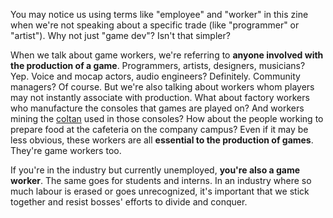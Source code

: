 You may notice us using terms like "employee" and "worker" in this zine when
we're not speaking about a specific trade (like "programmer" or "artist"). Why
not just "game dev"? Isn't that simpler?

When we talk about game workers, we're referring to **anyone involved with the
production of a game**. Programmers, artists, designers, musicians? Yep. Voice
and mocap actors, audio engineers? Definitely. Community managers? Of course.
But we're also talking about workers whom players may not instantly associate
with production. What about factory workers who manufacture the consoles that
games are played on? And workers mining the
[coltan](https://videogamesoftheoppressed.wordpress.com/2014/08/22/conflict-minerals-and-games/)
used in those consoles? How about the people working to prepare food at the
cafeteria on the company campus? Even if it may be less obvious, these workers
are all **essential to the production of games**. They're game workers too.

If you're in the industry but currently unemployed, **you're also a game
worker**. The same goes for students and interns. In an industry where so much
labour is erased or goes unrecognized, it's important that we stick together and
resist bosses' efforts to divide and conquer.

